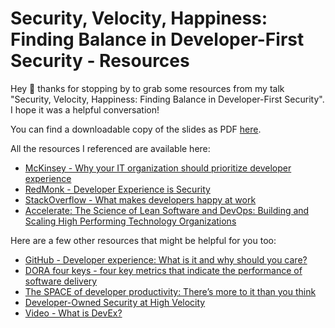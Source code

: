 # Security, Velocity, Happiness: Finding Balance in Developer-First Security - Resources
Hey 👋 thanks for stopping by to grab some resources from my talk "Security, Velocity, Happiness: Finding Balance in Developer-First Security".  I hope it was a helpful conversation!

You can find a downloadable copy of the slides as PDF [here](https://github.com/leftrightleft/appsec-socal/blob/main/AppSec%20SoCal%20-%20Security%2C%20Velocity%2C%20Happiness....pdf).

All the resources I referenced are available here:
* [McKinsey - Why your IT organization should prioritize developer experience](https://www.mckinsey.com/capabilities/mckinsey-digital/our-insights/tech-forward/why-your-it-organization-should-prioritize-developer-experience)
* [RedMonk - Developer Experience is Security](https://redmonk.com/rstephens/2022/02/17/devex-is-security/)
* [StackOverflow - What makes developers happy at work](https://stackoverflow.blog/2022/03/17/new-data-what-makes-developers-happy-at-work/)
* [Accelerate: The Science of Lean Software and DevOps: Building and Scaling High Performing Technology Organizations](https://www.amazon.com/Accelerate-Software-Performing-Technology-Organizations/dp/1942788339)
  
Here are a few other resources that might be helpful for you too:
* [GitHub - Developer experience: What is it and why should you care?](https://github.blog/2023-06-08-developer-experience-what-is-it-and-why-should-you-care/)
* [DORA four keys - four key metrics that indicate the performance of software delivery](https://github.com/dora-team/fourkeys)
* [The SPACE of developer productivity: There’s more to it than you think](https://queue.acm.org/detail.cfm?id=3454124)
* [Developer-Owned Security at High Velocity](https://thenewstack.io/developer-owned-security-at-high-velocity/) 
* [Video - What is DevEx?](https://www.youtube.com/watch?v=mRqoVlhtVzA)
